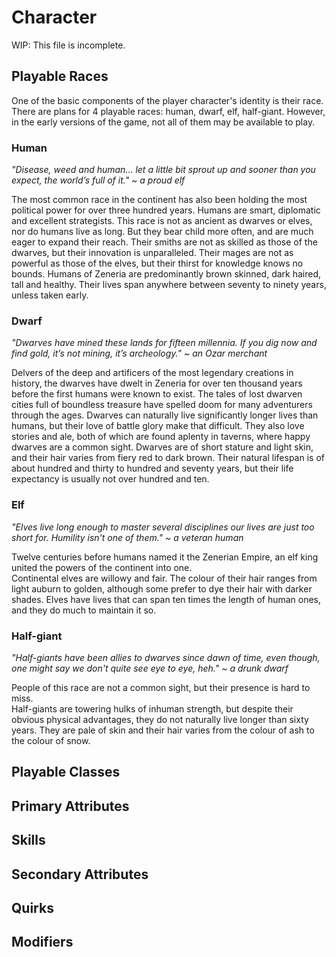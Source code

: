 # Character

WIP: This file is incomplete.

## Playable Races

One of the basic components of the player character's identity is their race. There are plans for 4 playable races: human, dwarf, elf, half-giant. However, in the early versions of the game, not all of them may be available to play.

### Human

_"Disease, weed and human… let a little bit sprout up and sooner than you expect, the world’s full of it." ~ a proud elf_

The most common race in the continent has also been holding the most political power for over three hundred years. Humans are smart, diplomatic and excellent strategists. This race is not as ancient as dwarves or elves, nor do humans live as long. But they bear child more often, and are much eager to expand their reach. Their smiths are not as skilled as those of the dwarves, but their innovation is unparalleled. Their mages are not as powerful as those of the elves, but their thirst for knowledge knows no bounds. Humans of Zeneria are predominantly brown skinned, dark haired, tall and healthy. Their lives span anywhere between seventy to ninety years, unless taken early.

### Dwarf

_"Dwarves have mined these lands for fifteen millennia. If you dig now and find gold, it’s not mining, it’s archeology." ~ an Ozar merchant_

Delvers of the deep and artificers of the most legendary creations in history, the dwarves have dwelt in Zeneria for over ten thousand years before the first humans were known to exist. The tales of lost dwarven cities full of boundless treasure have spelled doom for many adventurers through the ages. Dwarves can naturally live significantly longer lives than humans, but their love of battle glory make that difficult. They also love stories and ale, both of which are found aplenty in taverns, where happy dwarves are a common sight. Dwarves are of short stature and light skin, and their hair varies from fiery red to dark brown. Their natural lifespan is of about hundred and thirty to hundred and seventy years, but their life expectancy is usually not over hundred and ten.

### Elf

_"Elves live long enough to master several disciplines our lives are just too short for. Humility isn't one of them." ~ a veteran human_

Twelve centuries before humans named it the Zenerian Empire, an elf king united the powers of the continent into one. \
Continental elves are willowy and fair. The colour of their hair ranges from light auburn to golden, although some prefer to dye their hair with darker shades. Elves have lives that can span ten times the length of human ones, and they do much to maintain it so.

### Half-giant

_"Half-giants have been allies to dwarves since dawn of time, even though, one might say we don't quite see eye to eye, heh." ~ a drunk dwarf_

People of this race are not a common sight, but their presence is hard to miss. \
Half-giants are towering hulks of inhuman strength, but despite their obvious physical advantages, they do not naturally live longer than sixty years. They are pale of skin and their hair varies from the colour of ash to the colour of snow.

## Playable Classes

## Primary Attributes

## Skills

## Secondary Attributes

## Quirks

## Modifiers
